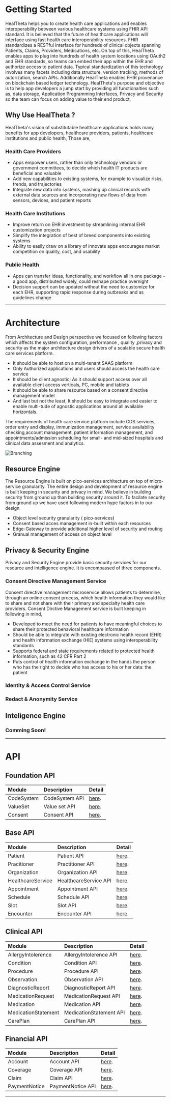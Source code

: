 # Getting Started

HealTheta helps you to create health care applications and enables interoperability between various healthcare systems using FHIR API standard. It is believed that the future of healthcare applications will interface using fast health care interoperability resources. FHIR standardizes a RESTful interface for hundreds of clinical objects spanning Patients, Claims, Providers, Medications, etc. On top of this, HealTheta enables apps to plug into hundreds of health system locations using OAuth2 and EHR standards, so teams can embed their app within the EHR and authorize access to patient data. Typical standardization of this technology involves many facets including data structure, version tracking, methods of autorization, search APIs. Additionally HealTheta enables FHIR provenance on blockchain based ledger technology. HealTheta's purpose and objective is to help app developers a jump start by providing all functionalties such as, data storage, Application Programming Interfaces, Privacy and Security so the team can focus on adding value to their end product,

## Why Use HealTheta ?
HealTheta's vision of substitutable healthcare applications holds many benefits for app developers, healthcare providers, patients, healthcare institutions and public health, Those are,

### Health Care Providers
- Apps empower users, rather than only technology vendors or government committees, to decide which health IT products are beneficial and valuable
- Add new capabilities to existing systems, for example to visualize risks, trends, and trajectories
- Integrate new data into systems, mashing up clinical records with external data sources and incorporating new flows of data from sensors, devices, and patient reports

### Health Care Institutions
- Improve return on EHR investment by streamlining internal EHR customization projects
- Simplify the integration of best of breed components into existing systems
- Ability to easily draw on a library of innovate apps encourages market competition on quality, cost, and usability

### Public Health
- Apps can transfer ideas, functionality, and workflow all in one package – a good app, distributed widely, could reshape practice overnight
- Decision support can be updated without the need to customize for each EHR, supporting rapid response during outbreaks and as guidelines change

* * *

# Architecture

From Architecture and Design perspective we focused on following factors which affects the system configuration, performance , quality ,privacy and security as the major architecture design drivers of a scalable secure health care services platform.

- It should be able to host on a multi-tenant SAAS platform
- Only Authorized applications and users should access the health care service
- It should be client agnostic; As it should support access over all available client access verticals, PC, mobile and tablets
- It should be able to share resource based on a consent directive management model
- And last but not the least, It should be easy to integrate and easier to enable multi-tude of agnostic applicatinos around all available horizontals.

The requirements of health care service platform include CDS services, order entry and display, immunization management, service availability checking,account management, patient information management, and appointments/admission scheduling for small- and mid-sized hospitals and clinical data assesment and analytics.

![Branching](https://user-images.githubusercontent.com/43714632/47506914-b6e1b100-d88e-11e8-9c59-8a9531a79412.jpg)

## Resource Engine
The Resource Engine is built on pico-services architecture on top of micro-service granularity. The entire design and development of resource engine is built keeping in security and privacy in mind. We believe in building security from ground up than building security around it. To facilate security from ground up we have used following modern hype factors in to our design
- Object level security granularity ( pico-services)
- Consent based acces management in-built within each resources
- Edge-Gateway to provide additional higher level of security and routing
- Granual management of access on object level

## Privacy & Security Engine
Privacy and Security Engine provide basic security services for our resource and intelligence engine. It is encompassed of three components. 
### Consent Directive Management Service
Consent directive management microservice allows patients to determine, through an online consent process, which health information they would like to share and not share with their primary and specialty health care providers. Consent Dirctive Management service is built keeping in following in mind,
- Developed to meet the need for patients to have meaningful choices to share their protected behavioral healthcare information
- Should be able to integrate with existing electronic health record (EHR) and health information exchange (HIE) systems using interoperability standards
- Supports federal and state requirements related to protected health information, such as 42 CFR Part 2
- Puts control of health information exchange in the hands the person who has the right to decide who has access to his or her data: the patient

### Identity & Access Control Service
<TODO>

### Redact & Anonymity Service
<TODO>

## Inteligence Engine
### Comming Soon!

* * *

# API
## Foundation API

| Module        | Description          | Detail |
|:-------------|:------------------|:------|
| CodeSystem           | CodeSystem API | [here](./another-page.html).  |
| ValueSet | Value set API   | [here](./another-page.html).  |
| Consent           | Consent API     | [here](./another-page.html).   |


## Base API

| Module        | Description          | Detail |
|:-------------|:------------------|:------|
| Patient           | Patient API | [here](./another-page.html).  |
| Pracitioner | Practitioner API   | [here](./another-page.html).  |
| Organization           | Organization API     | [here](./another-page.html).   |
| HealthcareService          | HealthcareService API | [here](./another-page.html). |
| Appointment          | Appointment API | [here](./another-page.html). |
| Schedule          | Schedule API | [here](./another-page.html). |
| Slot          | Slot API | [here](./another-page.html). |
| Encounter          | Encounter API | [here](./another-page.html). |

## Clinical API

| Module        | Description          | Detail |
|:-------------|:------------------|:------|
| AllergyIntolerence           | AllergyIntolerence API | [here](./another-page.html).  |
| Condition | Condition API   | [here](./another-page.html).  |
| Procedure           | Procedure API     | [here](./another-page.html).   |
| Observation          | Observation API | [here](./another-page.html). |
| DiagnosticReport          | DiagnosticReport API | [here](./another-page.html). |
| MedicationRequest          | MedicationRequest API | [here](./another-page.html). |
| Medication          | Medication API | [here](./another-page.html). |
| MedicationStatement          | MedicationStatement API | [here](./another-page.html). |
| CarePlan          | CarePlan API | [here](./another-page.html). |

## Financial API

| Module        | Description          | Detail |
|:-------------|:------------------|:------|
| Account           | Account API | [here](./another-page.html).  |
| Coverage | Coverage API   | [here](./another-page.html).  |
| Claim           | Claim API     | [here](./another-page.html).   |
| PaymentNotice          | PaymentNotice API | [here](./another-page.html). |



* * *


